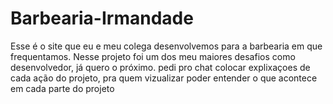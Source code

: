 # Barbearia-Irmandade
Esse é o site que eu e meu colega desenvolvemos para a barbearia em que frequentamos. Nesse projeto foi um dos meu maiores desafios como desenvolvedor,  já quero o próximo.
pedi pro chat colocar explixaçoes de cada ação do projeto, pra quem vizualizar poder entender o que acontece em cada parte do projeto
